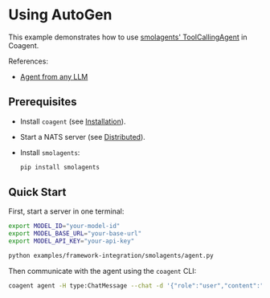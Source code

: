 # Using AutoGen

This example demonstrates how to use [smolagents' ToolCallingAgent][1] in Coagent.

References:

- [Agent from any LLM][2]


## Prerequisites

- Install `coagent` (see [Installation](../../README.md#installation)).
- Start a NATS server (see [Distributed](../../README.md#distributed)).
- Install `smolagents`:

    ```bash
    pip install smolagents
    ```


## Quick Start

First, start a server in one terminal:

```bash
export MODEL_ID="your-model-id"
export MODEL_BASE_URL="your-base-url"
export MODEL_API_KEY="your-api-key"

python examples/framework-integration/smolagents/agent.py
```

Then communicate with the agent using the `coagent` CLI:

```bash
coagent agent -H type:ChatMessage --chat -d '{"role":"user","content":"What is the weather like in Beijing?"}'
```


[1]: https://huggingface.co/docs/smolagents/reference/agents#smolagents.ToolCallingAgent
[2]: https://github.com/huggingface/smolagents/blob/main/examples/agent_from_any_llm.py
